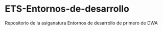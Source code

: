 # ETS-Entornos-de-desarrollo
Repositorio de la asiganatura Entornos de desarrollo de primero de DWA
